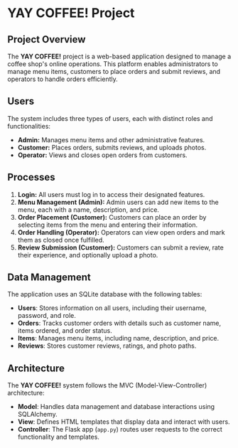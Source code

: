 # YAY COFFEE! Project

## Project Overview
The **YAY COFFEE!** project is a web-based application designed to manage a coffee shop's online operations. This platform enables administrators to manage menu items, customers to place orders and submit reviews, and operators to handle orders efficiently.

## Users
The system includes three types of users, each with distinct roles and functionalities:
- **Admin:** Manages menu items and other administrative features.
- **Customer:** Places orders, submits reviews, and uploads photos.
- **Operator:** Views and closes open orders from customers.

## Processes
1. **Login:** All users must log in to access their designated features.
2. **Menu Management (Admin):** Admin users can add new items to the menu, each with a name, description, and price.
3. **Order Placement (Customer):** Customers can place an order by selecting items from the menu and entering their information.
4. **Order Handling (Operator):** Operators can view open orders and mark them as closed once fulfilled.
5. **Review Submission (Customer):** Customers can submit a review, rate their experience, and optionally upload a photo.

## Data Management
The application uses an SQLite database with the following tables:
- **Users**: Stores information on all users, including their username, password, and role.
- **Orders**: Tracks customer orders with details such as customer name, items ordered, and order status.
- **Items**: Manages menu items, including name, description, and price.
- **Reviews**: Stores customer reviews, ratings, and photo paths.

## Architecture
The **YAY COFFEE!** system follows the MVC (Model-View-Controller) architecture:
- **Model**: Handles data management and database interactions using SQLAlchemy.
- **View**: Defines HTML templates that display data and interact with users.
- **Controller**: The Flask app (`app.py`) routes user requests to the correct functionality and templates.

